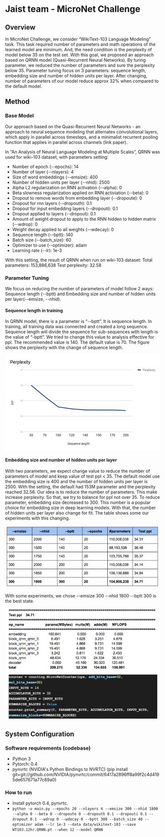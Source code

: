 # Jaist team - MicroNet Challenge

## Overview


In MicroNet Challenge, we consider “WikiText-103 Language Modeling” task. This task required number of parameters and math operations of the learned model are minimum. And, the need condition is the perplexity of model below 35 on the test set. With this goal, we proposed an approach based on QRNN model (Quasi-Recurrent Neural Networks). By turing parameter, we reduced the number of parameters and sure the perplexity below 35. Parameter tuning focus on 3 parameters: sequence length, embedding size and number of hidden units per layer. After changing, number of parameters of our model reduce approx 32% when compared to the default model.

## Method


### Base Model



Our approach based on the Quasi-Recurrent Neural Networks - an approach to neural sequence modeling that alternates convolutional layers, which apply in parallel across timesteps, and a minimalist recurrent pooling function that applies in parallel across channels (link paper).

In “An Analysis of Neural Language Modeling at Multiple Scales”, QRNN was used for wiki-103 dataset, with parameters setting:
+ Number of epoch (--epochs): 14 
+ Number of layer (--nlayers): 4 
+ Size of word embeddings (--emsize): 400 
+ Number of hidden units per layer (--nhid): 2500 
+ Alpha L2 regularization on RNN activation (--alpha): 0 
+ Beta slowness regularization applied on RNN activiation (--beta): 0 
+ Dropout to remove words from embedding layer (--dropoute): 0 
+ Dropout for rnn layers (--dropouth): 0.1 
+ Dropout for input embedding layers (--dropouti): 0.1 
+ Dropout applied to layers (--dropout): 0.1 
+ Amount of weight dropout to apply to the RNN hidden to hidden matrix (--wdrop): 0 
+ Weight decay applied to all weights (--wdecay): 0 
+ Sequence length (--bptt): 140 
+ Batch size (--batch_size): 60 
+ Optimizer to use (--optimizer): adam 
+ Learning rate (--lr): 1e-3

With this setting, the result of QRNN when run on wiki-103 dataset:
Total parameters: 153,886,638
Test perplexity: 32.58 

### Parameter Tuning



We focus on reducing the number of parameters of model follow 2 ways: Sequence length (--bptt) and Embedding size and number of hidden units per layer(--emsize, --nhid).


#### Sequence length in training 


In QRNN model, there is a parameter is “--bptt”. It is sequence length. In training, all training data was connected and created a long sequence. Sequence length will divide the sequence for sub-sequences with length is the value of “-bptt”. We tried to change this value to analysis effective for ppl. The recommended value is 140. The default value is 70. The figure shows the perplexity with the change of sequence length. 

<img src="https://github.com/binhdt95/Jaist-MicroNet-Challenge/blob/master/image/chart.png">



#### Embedding size and number of hidden units per layer


With two parameters, we expect change value to reduce the number of parameters of model and keep value of test ppl < 35. The default model use the embedding size is 400 and the number of hidden units per layer is 2500. With the setting, the default had 153M parameter and the perplexity reached 32.58. Our idea is to reduce the number of parameters. This make increase perplexity. So that, we try to balance for ppl not over 35. To reduce parameter, embedding size decreased to 300. This number is a popular choice for embedding size in deep learning models. With that, the number of hidden units per layer also change for fit. The table shows some our experiments with this changing.

<img src="https://github.com/binhdt95/Jaist-MicroNet-Challenge/blob/master/image/experiments.png">

With some experiments, we chose --emsize 300 --nhid 1800 --bptt 300 is the best state. 

<img src="https://github.com/binhdt95/Jaist-MicroNet-Challenge/blob/master/image/best-state.png">



## System Configuration


### Software requirements (codebase)


+ Python 3
+ Pytorch: 0.4
+ pynvrtc (NVIDIA's Python Bindings to NVRTC) (pip install git+git://github.com/NVIDIA/pynvrtc/commit/6417a2896ff8a99f2c4d4195de657671a77c89a0)


### How to run


+ Install pytorch 0.4, pynvrtc.
+ `python -u main.py --epochs 20 --nlayers 4 --emsize 300 --nhid 1800 --alpha 0 --beta 0 --dropoute 0 --dropouth 0.1 --dropouti 0.1 --dropout 0.1 --wdrop 0 --wdecay 0 --bptt 300 --batch_size 40 --optimizer adam --lr 1e-3 --data data/wikitext-103 --save WT103.12hr.QRNN.pt --when 12 --model QRNN`



